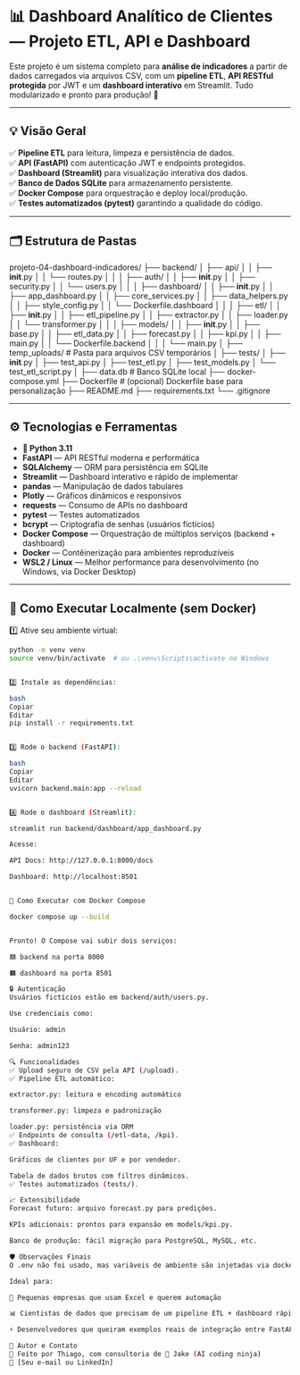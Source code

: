 # 📊 Dashboard Analítico de Clientes — Projeto ETL, API e Dashboard

Este projeto é um sistema completo para **análise de indicadores** a partir de dados carregados via arquivos CSV, com um **pipeline ETL**, **API RESTful protegida** por JWT e um **dashboard interativo** em Streamlit. Tudo modularizado e pronto para produção! 🚀

---

## 💡 Visão Geral

✅ **Pipeline ETL** para leitura, limpeza e persistência de dados.  
✅ **API (FastAPI)** com autenticação JWT e endpoints protegidos.  
✅ **Dashboard (Streamlit)** para visualização interativa dos dados.  
✅ **Banco de Dados SQLite** para armazenamento persistente.  
✅ **Docker Compose** para orquestração e deploy local/produção.  
✅ **Testes automatizados (pytest)** garantindo a qualidade do código.

---

## 🗂️ Estrutura de Pastas

projeto-04-dashboard-indicadores/
├── backend/
│   ├── api/
│   │   ├── __init__.py
│   │   └── routes.py
│   │
│   ├── auth/
│   │   ├── __init__.py
│   │   ├── security.py
│   │   └── users.py
│   │
│   ├── dashboard/
│   │   ├── __init__.py
│   │   ├── app_dashboard.py
│   │   ├── core_services.py
│   │   ├── data_helpers.py
│   │   ├── style_config.py
│   │   └── Dockerfile.dashboard
│   │
│   ├── etl/
│   │   ├── __init__.py
│   │   ├── etl_pipeline.py
│   │   ├── extractor.py
│   │   ├── loader.py
│   │   └── transformer.py
│   │
│   ├── models/
│   │   ├── __init__.py
│   │   ├── base.py
│   │   ├── etl_data.py
│   │   ├── forecast.py
│   │   ├── kpi.py
│   │   ├── main.py
│   │   └── Dockerfile.backend
│   │
│   └── main.py
│
├── temp_uploads/           # Pasta para arquivos CSV temporários
│
├── tests/
│   ├── __init__.py
│   ├── test_api.py
│   ├── test_etl.py
│   ├── test_models.py
│   └── test_etl_script.py
│
├── data.db                 # Banco SQLite local
├── docker-compose.yml
├── Dockerfile              # (opcional) Dockerfile base para personalização
├── README.md
├── requirements.txt
└── .gitignore




---

## ⚙️ Tecnologias e Ferramentas

- **🐍 Python 3.11**  
- **FastAPI** — API RESTful moderna e performática  
- **SQLAlchemy** — ORM para persistência em SQLite  
- **Streamlit** — Dashboard interativo e rápido de implementar  
- **pandas** — Manipulação de dados tabulares  
- **Plotly** — Gráficos dinâmicos e responsivos  
- **requests** — Consumo de APIs no dashboard  
- **pytest** — Testes automatizados  
- **bcrypt** — Criptografia de senhas (usuários fictícios)  
- **Docker Compose** — Orquestração de múltiplos serviços (backend + dashboard)  
- **Docker** — Contêinerização para ambientes reproduzíveis  
- **WSL2 / Linux** — Melhor performance para desenvolvimento (no Windows, via Docker Desktop)  

---

## 🚀 Como Executar Localmente (sem Docker)

1️⃣ Ative seu ambiente virtual:  
```bash
python -m venv venv
source venv/bin/activate  # ou .\venv\Scripts\activate no Windows


2️⃣ Instale as dependências:

bash
Copiar
Editar
pip install -r requirements.txt


3️⃣ Rode o backend (FastAPI):

bash
Copiar
Editar
uvicorn backend.main:app --reload


4️⃣ Rode o dashboard (Streamlit):

streamlit run backend/dashboard/app_dashboard.py

Acesse:

API Docs: http://127.0.0.1:8000/docs

Dashboard: http://localhost:8501


🐳 Como Executar com Docker Compose

docker compose up --build


Pronto! O Compose vai subir dois serviços:

🟦 backend na porta 8000

🟧 dashboard na porta 8501

🔒 Autenticação
Usuários fictícios estão em backend/auth/users.py.

Use credenciais como:

Usuário: admin

Senha: admin123

🔍 Funcionalidades
✅ Upload seguro de CSV pela API (/upload).
✅ Pipeline ETL automático:

extractor.py: leitura e encoding automático

transformer.py: limpeza e padronização

loader.py: persistência via ORM
✅ Endpoints de consulta (/etl-data, /kpi).
✅ Dashboard:

Gráficos de clientes por UF e por vendedor.

Tabela de dados brutos com filtros dinâmicos.
✅ Testes automatizados (tests/).

📈 Extensibilidade
Forecast futuro: arquivo forecast.py para predições.

KPIs adicionais: prontos para expansão em models/kpi.py.

Banco de produção: fácil migração para PostgreSQL, MySQL, etc.

🛡️ Observações Finais
O .env não foi usado, mas variáveis de ambiente são injetadas via docker-compose.yml diretamente.

Ideal para:

🏢 Pequenas empresas que usam Excel e querem automação

📊 Cientistas de dados que precisam de um pipeline ETL + dashboard rápido

⚡ Desenvolvedores que queiram exemplos reais de integração entre FastAPI e Streamlit

👤 Autor e Contato
🚀 Feito por Thiago, com consultoria de 🥷 Jake (AI coding ninja)
📧 [Seu e-mail ou LinkedIn]